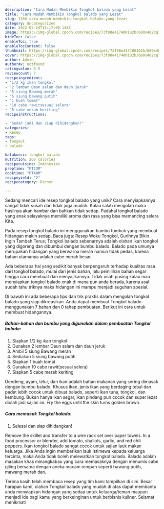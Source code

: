 ```yaml
---
description: "Cara Mudah Membikin Tongkol balado yang Lezat"
title: "Cara Mudah Membikin Tongkol balado yang Lezat"
slug: 1386-cara-mudah-membikin-tongkol-balado-yang-lezat
category: Uncategorized
date: 2022-05-24T15:17:09.143Z
image: https://img-global.cpcdn.com/recipes/73f88e417480102b/680x482cq70/tongkol-balado-foto-resep-utama.jpg
hideToc: false
enableToc: true
enableTocContent: false
thumbnail: https://img-global.cpcdn.com/recipes/73f88e417480102b/680x482cq70/tongkol-balado-foto-resep-utama.jpg
cover: https://img-global.cpcdn.com/recipes/73f88e417480102b/680x482cq70/tongkol-balado-foto-resep-utama.jpg
author: Admin
authorAv: notfound
ratingvalue: 3.5
reviewcount: 7
recipeingredient:
- "1/2 kg ikan tongkol"
- "2 lembar Daun salam dan daun jeruk"
- "5 siung Bawang merah"
- "5 siung bawang putih"
- "1 buah tomat"
- "10 cabe rawitsesuai selera"
- "5 cabe merah keriting"
recipeinstructions:

- "Sudah jadi dan siap dihidangkan!"
categories:
- Resep
tags:
- tongkol
- balado

katakunci: tongkol balado 
nutrition: 266 calories
recipecuisine: Indonesian
preptime: "PT23M"
cooktime: "PT48M"
recipeyield: "2"
recipecategory: Dinner

---
```





Sedang mencari ide resep tongkol balado yang unik? Cara menyiapkannya sangat tidak susah dan tidak juga mudah. Kalau salah mengolah maka hasilnya akan hambar dan bahkan tidak sedap. Padahal tongkol balado yang enak selayaknya memiliki aroma dan rasa yang bisa memancing selera Kita.





Pada resep tongkol balado ini menggunakan bumbu tumbuk yang membuat hidangan makin sedap. Baca juga: Resep Woku Tongkol, Gurihnya Bikin Ingin Tambah Terus; Tongkol balado sebenarnya adalah olahan ikan tongkol yang digoreng dan dibumbui dengan bumbu balado. Balado pada umunya merupakan hidangan yang berwarna merah namun tidak pedas, karena bahan utamanya adalah cabe merah besar.

Ada beberapa hal yang sedikit banyak berpengaruh terhadap kualitas rasa dari tongkol balado, mulai dari jenis bahan, lalu pemilihan bahan segar hingga cara membuat dan menyajikannya. Tidak usah pusing kalau mau menyiapkan tongkol balado enak di mana pun anda berada, karena asal sudah tahu triknya maka hidangan ini mampu menjadi suguhan spesial.






Di bawah ini ada beberapa tips dan trik praktis dalam mengolah tongkol balado yang siap dikreasikan. Anda dapat membuat Tongkol balado menggunakan 7 bahan dan 0 tahap pembuatan. Berikut ini cara untuk membuat hidangannya.

<!--inarticleads1-->

##### Bahan-bahan dan bumbu yang digunakan dalam pembuatan Tongkol balado:

1. Siapkan 1/2 kg ikan tongkol
1. Gunakan 2 lembar Daun salam dan daun jeruk
1. Ambil 5 siung Bawang merah
1. Sediakan 5 siung bawang putih
1. Siapkan 1 buah tomat
1. Gunakan 10 cabe rawit(sesuai selera)
1. Siapkan 5 cabe merah keriting


Dendeng, ayam, telur, dan ikan adalah bahan makanan yang sering dimasak dengan bumbu balado. Khusus ikan, jenis ikan yang berdaging tebal dan padat lebih cocok untuk dibuat balado, seperti ikan tuna, tongkol, dan kembung. Bukan hanya ikan segar, ikan pindang pun cocok dan super lezat diolah jadi sajian ini. Fry the eggs until the skin turns golden brown. 

<!--inarticleads2-->

##### Cara memasak Tongkol balado:


1. Selesai dan siap dihidangkan!

Remove the skillet and transfer to a wire rack set over paper towels. In a food processor or blender, add tomato, shallots, garlic, and red chili peppers. Ikan tongkol balado sangat cocok untuk sajian lauk makan keluarga. Jika Anda ingin memberikan lauk istimewa kepada keluarga tercinta, maka Anda tidak boleh melewatkan tongkol balado. Balado adalah masakan khas minangkabau yang cara memasaknya dengan menumis cabe giling bersama dengan aneka macam rempah seperti bawang putih, mawang merah dan. 

Terima kasih telah membaca resep yang tim kami tampilkan di sini. Besar harapan kami, olahan Tongkol balado yang mudah di atas dapat membantu anda menyiapkan hidangan yang sedap untuk keluarga/teman maupun menjadi ide bagi kamu yang berkeinginan untuk berbisnis kuliner. Selamat menikmati
